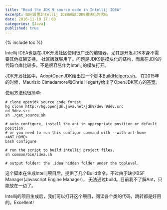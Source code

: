 ```yaml
---
title: "Read the JDK 9 source code in Intellij IDEA"
excerpt: 如何设置Intellij IDEA阅读JDK9模块化的代码
date: 2016-11-10 17：00
categories: [Java]
published: true
---
```

{% include toc %}

Intellij IDEA也是在JDK开发社区使用很广泛的编辑器，尤其是开发JDK本身不需要其他框架支持，
社区版就够用了。问题是JDK9是模块化的结构，而且在JDK的代码仓库比较多，不是很容易作为Intellij的模块打开。

JDK开发社区中，AdoptOpenJDK给出过一个脚本[BuildHelpers.sh](https://github.com/AdoptOpenJDK/BuildHelpers/blob/master/buildIntelliJModules.sh)。
在2015年的时候，Maurizio Cimadamore和Chris Hegarty给出了OpenJDK官方的[答案](https://bugs.openjdk.java.net/browse/JDK-8074716)。

使用方法也很简单:

```
# clone openjdk source code forest
hg clone http://hg.openjdk.java.net/jdk9/dev 9dev.src
cd 9dev.src
sh ./get_source.sh

# auto-configure, install the ant in appropriate position or default position.
# or you need to run this configur command with --with-ant-home <ANT_HOME>
bash configure

# run the script to build intellij project files.
sh common/bin/idea.sh

# output folder: the .idea hidden folder under the toplevel.
```

这个脚本在生成Intellij项目后，提供了几个Build命令。不过由于缺少BSF Manager(Javascript Engine Manager)，
无法通过build。目前我不了解Ant，只能放在一边了。

Intellij的项目生成后，我们可以打开这个项目，阅读各个类的代码，跳转都是好用的。Excellent!
